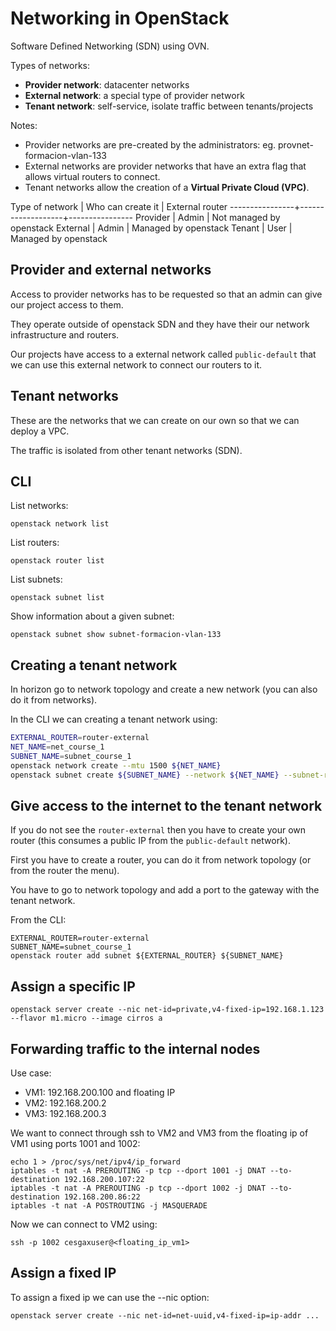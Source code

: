 # Networking in OpenStack
Software Defined Networking (SDN) using OVN.

Types of networks:
- **Provider network**: datacenter networks
- **External network**: a special type of provider network
- **Tenant network**: self-service, isolate traffic between tenants/projects

Notes:
- Provider networks are pre-created by the administrators: eg. provnet-formacion-vlan-133
- External networks are provider networks that have an extra flag that allows virtual routers to connect.
- Tenant networks allow the creation of a **Virtual Private Cloud (VPC)**.


Type of network | Who can create it | External router
----------------+-------------------+----------------
Provider        | Admin             | Not managed by openstack
External        | Admin             | Managed by openstack
Tenant          | User              | Managed by openstack

## Provider and external networks
Access to provider networks has to be requested so that an admin can give our project access to them.

They operate outside of openstack SDN and they have their our network infrastructure and routers.

Our projects have access to a external network called `public-default` that we can use this external network to connect our routers to it.

## Tenant networks
These are the networks that we can create on our own so that we can deploy a VPC.

The traffic is isolated from other tenant networks (SDN).

## CLI
List networks:
```
openstack network list
```

List routers:
```
openstack router list
```

List subnets:
```
openstack subnet list
```

Show information about a given subnet:
```
openstack subnet show subnet-formacion-vlan-133
```

## Creating a tenant network
In horizon go to network topology and create a new network (you can also do it from networks).

In the CLI we can creating a tenant network using:
```bash
EXTERNAL_ROUTER=router-external
NET_NAME=net_course_1
SUBNET_NAME=subnet_course_1
openstack network create --mtu 1500 ${NET_NAME}
openstack subnet create ${SUBNET_NAME} --network ${NET_NAME} --subnet-range 192.168.200.0/24 --dns-nameserver 193.144.34.209
```

## Give access to the internet to the tenant network
If you do not see the `router-external` then you have to create your own router (this consumes a public IP from the `public-default` network).

First you have to create a router, you can do it from network topology (or from the router the menu).

You have to go to network topology and add a port to the gateway with the tenant network.

From the CLI:
```
EXTERNAL_ROUTER=router-external
SUBNET_NAME=subnet_course_1
openstack router add subnet ${EXTERNAL_ROUTER} ${SUBNET_NAME}
```

## Assign a specific IP
```
openstack server create --nic net-id=private,v4-fixed-ip=192.168.1.123 --flavor m1.micro --image cirros a
```

## Forwarding traffic to the internal nodes
Use case:
- VM1: 192.168.200.100 and floating IP
- VM2: 192.168.200.2
- VM3: 192.168.200.3

We want to connect through ssh to VM2 and VM3 from the floating ip of VM1 using ports 1001 and 1002:
```
echo 1 > /proc/sys/net/ipv4/ip_forward
iptables -t nat -A PREROUTING -p tcp --dport 1001 -j DNAT --to-destination 192.168.200.107:22
iptables -t nat -A PREROUTING -p tcp --dport 1002 -j DNAT --to-destination 192.168.200.86:22
iptables -t nat -A POSTROUTING -j MASQUERADE
```

Now we can connect to VM2 using:
```
ssh -p 1002 cesgaxuser@<floating_ip_vm1>
```
## Assign a fixed IP
To assign a fixed ip we can use the --nic option:
```
openstack server create --nic net-id=net-uuid,v4-fixed-ip=ip-addr ...
```
